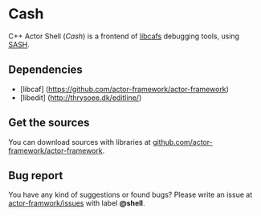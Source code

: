 Cash 
==========
C++ Actor Shell (*Cash*) is a frontend of [libcafs](https://github.com/actor-framework/actor-framework) debugging tools, using [SASH](https://github.com/Neverlord/sash).

Dependencies
---------------
* [libcaf] (https://github.com/actor-framework/actor-framework) 
* [libedit] (http://thrysoee.dk/editline/)

Get the sources
---------------
You can download sources with libraries at [github.com/actor-framework/actor-framework](https://github.com/actor-framework/actor-framework). 

Bug report
----------
You have any kind of suggestions or found bugs?
Please write an issue at [actor-framwork/issues](https://github.com/actor-framework/actor-framework/issues) with label **@shell**.
